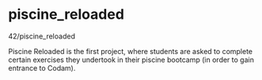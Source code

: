 # piscine_reloaded
42/piscine_reloaded

Piscine Reloaded is the first project, where students are asked to complete certain exercises they undertook in their piscine bootcamp (in order to gain entrance to Codam).
